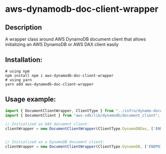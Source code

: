 # aws-dynamodb-doc-client-wrapper

## Description

A wrapper class around AWS DynamoDB document client that allows initializing an AWS DynamoDB or AWS DAX client easily

## Installation:
```shell
# using npm
npm install npm i aws-dynamodb-doc-client-wrapper
# using yarn
yarn add aws-dynamodb-doc-client-wrapper
```

## Usage example:

```typescript
import { DocumentClientWrapper, ClientType } from "../infra/dynamo-document-client-wrapper";
import { DocumentClient } from "aws-sdk/lib/dynamodb/document_client";

// Initialized as DAX docuemnt client:
clientWrapper = new DocumentClientWrapper(ClientType.DynamoDBDax, ['ENDPOINT'], '[REGION]', '[TIMEOUT]');


// Initialized as a DynamoDB docuemnt client:
clientWrapper = new DocumentClientWrapper(ClientType.DynamoDB, ['ENDPOINT'], '[REGION]', '[TIMEOUT]');
```
